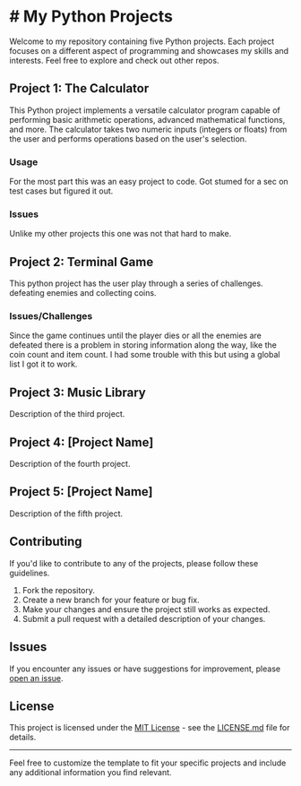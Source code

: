 # # My Python Projects

Welcome to my repository containing five Python projects. Each project focuses on a different aspect of programming and showcases my skills and interests. Feel free to explore and check out other repos. 

## Project 1: The Calculator

This Python project implements a versatile calculator program capable of performing basic arithmetic operations, advanced mathematical functions, and more. The calculator takes two numeric inputs (integers or floats) from the user and performs operations based on the user's selection.

### Usage
For the most part this was an easy project to code. Got stumed for a sec on test cases but figured it out. 

### Issues
Unlike my other projects this one was not that hard to make. 

## Project 2: Terminal Game

This python project has the user play through a series of challenges. defeating enemies and collecting coins. 

### Issues/Challenges

Since the game continues until the player dies or all the enemies are defeated there is a problem in storing information along the way, like the coin count and item count. I had some trouble with this but using a global list I got it to work. 

## Project 3: Music Library

Description of the third project.

## Project 4: [Project Name]

Description of the fourth project.

## Project 5: [Project Name]

Description of the fifth project.

## Contributing

If you'd like to contribute to any of the projects, please follow these guidelines.

1. Fork the repository.
2. Create a new branch for your feature or bug fix.
3. Make your changes and ensure the project still works as expected.
4. Submit a pull request with a detailed description of your changes.

## Issues

If you encounter any issues or have suggestions for improvement, please [open an issue](https://github.com/your-username/your-repository/issues).

## License

This project is licensed under the [MIT License](LICENSE.md) - see the [LICENSE.md](LICENSE.md) file for details.

---

Feel free to customize the template to fit your specific projects and include any additional information you find relevant.
